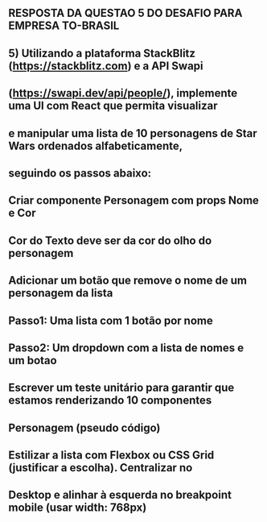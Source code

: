 ## RESPOSTA DA QUESTAO 5 DO DESAFIO PARA EMPRESA TO-BRASIL


## 5) Utilizando a plataforma StackBlitz (https://stackblitz.com) e a API Swapi
## (https://swapi.dev/api/people/), implemente uma UI com React que permita visualizar
## e manipular uma lista de 10 personagens de Star Wars ordenados alfabeticamente,
## seguindo os passos abaixo:

## Criar componente Personagem com props Nome e Cor
## Cor do Texto deve ser da cor do olho do personagem
## Adicionar um botão que remove o nome de um personagem da lista
## Passo1: Uma lista com 1 botão por nome
## Passo2: Um dropdown com a lista de nomes e um botao
## Escrever um teste unitário para garantir que estamos renderizando 10 componentes
## Personagem (pseudo código)
## Estilizar a lista com Flexbox ou CSS Grid (justificar a escolha). Centralizar no
## Desktop e alinhar à esquerda no breakpoint mobile (usar width: 768px)